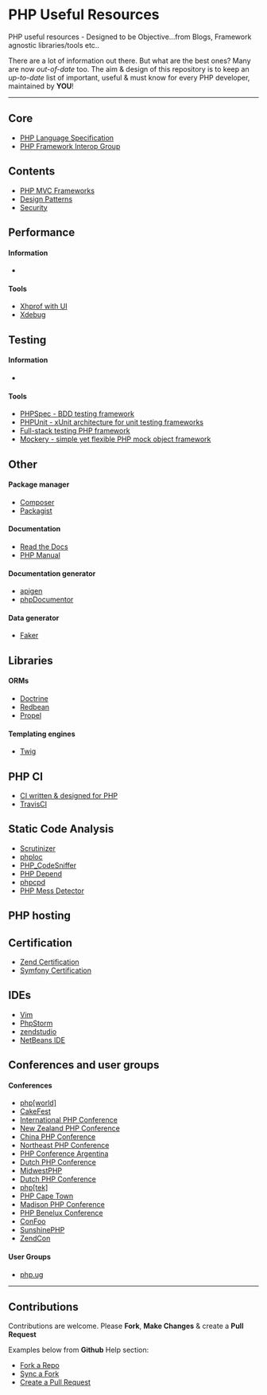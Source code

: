 # PHP Useful Resources

PHP useful resources - Designed to be Objective...from Blogs, Framework agnostic libraries/tools etc..

There are a lot of information out there. But what are the best ones? Many are now *out-of-date* too. The aim & design of this repository is to keep an *up-to-date* list of important, useful & must know for every PHP developer, maintained by **YOU**!

---

## Core

* [PHP Language Specification](https://github.com/php/php-langspec)
* [PHP Framework Interop Group](http://www.php-fig.org)

## Contents

* [PHP MVC Frameworks](/frameworks.md)
* [Design Patterns](/design-patterns.md)
* [Security](/security.md)

## Performance

#### Information

*

#### Tools

* [Xhprof with UI](https://github.com/phacility/xhprof)
* [Xdebug](http://xdebug.org)

## Testing

#### Information

*

#### Tools

* [PHPSpec - BDD testing framework](http://www.phpspec.net)
* [PHPUnit - xUnit architecture for unit testing frameworks](https://phpunit.de)
* [Full-stack testing PHP framework](https://github.com/Codeception/Codeception)
* [Mockery - simple yet flexible PHP mock object framework](https://github.com/padraic/mockery)

## Other

#### Package manager

* [Composer](https://getcomposer.org)
* [Packagist](https://packagist.org)
 
#### Documentation

* [Read the Docs](https://readthedocs.org)
* [PHP Manual](https://php.net/manual/en/index.php)

#### Documentation generator

* [apigen](http://apigen.org/)
* [phpDocumentor](http://www.phpdoc.org/)
 
#### Data generator

* [Faker](https://github.com/fzaninotto/Faker)

## Libraries

#### ORMs

* [Doctrine](http://www.doctrine-project.org/)
* [Redbean](http://redbeanphp.com/)
* [Propel](http://propelorm.org/)

#### Templating engines

* [Twig](http://twig.sensiolabs.org/)

## PHP CI

* [CI written & designed for PHP](https://www.phptesting.org)
* [TravisCI](http://docs.travis-ci.com/user/languages/php/)
 
## Static Code Analysis

* [Scrutinizer](https://scrutinizer-ci.com)
* [phploc](https://github.com/sebastianbergmann/phploc)
* [PHP_CodeSniffer](https://github.com/squizlabs/PHP_CodeSniffer)
* [PHP Depend](http://pdepend.org/)
* [phpcpd](https://github.com/sebastianbergmann/phpcpd)
* [PHP Mess Detector](http://phpmd.org/)

## PHP hosting

## Certification

* [Zend Certification](http://www.zend.com/en/services/certification)
* [Symfony Certification](http://sensiolabs.com/en/symfony/certification.html)

## IDEs

* [Vim](http://www.vim.org/)
* [PhpStorm](http://www.jetbrains.com/phpstorm/)
* [zendstudio](http://www.zend.com/en/products/studio)
* [NetBeans IDE](https://netbeans.org/)

## Conferences and user groups

#### Conferences

* [php\[world\]](http://world.phparch.com/)
* [CakeFest](http://cakefest.org/)
* [International PHP Conference](http://phpconference.com/)
* [New Zealand PHP Conference](http://www.phpconference.co.nz/)
* [China PHP Conference](http://www.phpconchina.com/)
* [Northeast PHP Conference](http://www.northeastphp.org/)
* [PHP Conference Argentina](http://www.phpconference.com.ar/)
* [Dutch PHP Conference](http://www.phpconference.nl/)
* [MidwestPHP](http://www.midwestphp.org/)
* [Dutch PHP Conference](http://www.phpconference.nl/)
* [php\[tek\]](http://tek.phparch.com/)
* [PHP Cape Town](http://www.phpsouthafrica.com/)
* [Madison PHP Conference](http://www.madisonphpconference.com/)
* [PHP Benelux Conference](http://conference.phpbenelux.eu)
* [ConFoo](http://confoo.ca/)
* [SunshinePHP](http://sunshinephp.com/)
* [ZendCon](http://www.zendcon.com/)

#### User Groups

* [php.ug](http://php.ug/)



---

## Contributions

Contributions are welcome. Please **Fork**, **Make Changes** & create a **Pull Request**

Examples below from **Github** Help section:

* [Fork a Repo](https://help.github.com/articles/fork-a-repo)
* [Sync a Fork](https://help.github.com/articles/syncing-a-fork)
* [Create a Pull Request](https://help.github.com/articles/creating-a-pull-request)
